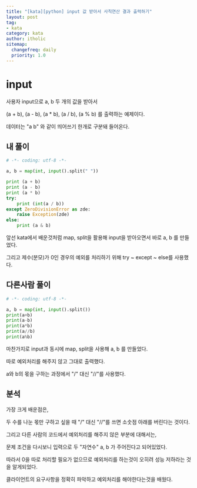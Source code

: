 ```yaml
---
title: "[kata][python] input 값 받아서 사칙연산 결과 출력하기"
layout: post
tag:
- kata
category: kata
author: itholic
sitemap:
  changefreq: daily
  priority: 1.0
---
```


# input

사용자 input으로 a, b 두 개의 값을 받아서

(a + b), (a - b), (a * b), (a / b), (a % b) 를 출력하는 예제이다.

데이터는 "a b" 와 같이 띄어쓰기 한개로 구분돼 들어온다.

## 내 풀이

```python
# -*- coding: utf-8 -*-

a, b = map(int, input().split(" "))

print (a + b)
print (a - b)
print (a * b)
try:
    print (int(a / b))
except ZeroDivisionError as zde:
    raise Exception(zde)
else:
    print (a & b)
```

앞선 kata에서 배운것처럼 map, split을 활용해 input을 받아오면서 바로 a, b 를 만들었다.

그리고 제수(분모)가 0인 경우의 예외를 처리하기 위해 try ~ except ~ else를 사용했다.


## 다른사람 풀이

```python
# -*- coding: utf-8 -*-

a, b = map(int, input().split())
print(a+b)
print(a-b)
print(a*b)
print(a//b)
print(a%b)
```

마찬가지로 input과 동시에 map, split을 사용해 a, b 를 만들었다.

따로 예외처리를 해주지 않고 그대로 출력했다.

a와 b의 몫을 구하는 과정에서 "/" 대신 "//"를 사용했다.

## 분석

가장 크게 배운점은, 

두 수를 나눈 몫만 구하고 싶을 때 "/" 대신 "//"를 쓰면 소숫점 아래를 버린다는 것이다.

그리고 다른 사람의 코드에서 예외처리를 해주지 않은 부분에 대해서는,

문제 조건을 다시보니 입력으로 두 "자연수" a, b 가 주어진다고 되어있었다.

따라서 0을 따로 처리할 필요가 없으므로 예외처리를 하는것이 오히려 성능 저하라는 것을 알게되었다.

클라이언트의 요구사항을 정확히 파악하고 예외처리를 해야한다는것을 배웠다.
